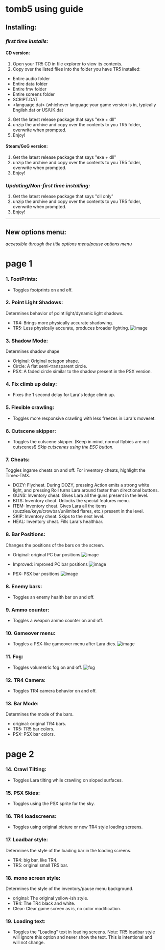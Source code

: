 # tomb5 using guide

## Installing:

### *first time installs:*
#### CD version:
1. Open your TR5 CD in file explorer to view its contents.
2. Copy over the listed files into the folder you have TR5 installed:
- Entire audio folder
- Entire data folder
- Entire fmv folder
- Entire screens folder
- SCRIPT.DAT
- <language.dat> (whichever language your game version is in, typically English.dat or US/UK.dat
3. Get the latest release package that says "exe + dll"
4. unzip the archive and copy over the contents to you TR5 folder, overwrite when prompted.
5. Enjoy!

#### Steam/GoG version:
1. Get the latest release package that says "exe + dll"
2. unzip the archive and copy over the contents to you TR5 folder, overwrite when prompted.
3. Enjoy!


### *Updating/Non-first time installing:*
1. Get the latest release package that says "dll only"
2. unzip the archive and copy over the contents to you TR5 folder, overwrite when prompted.
3. Enjoy!
------------------------

## New options menu:
*accessible through the title options menu/pause options menu*

# page 1

### 1. FootPrints:
- Toggles footprints on and off.

### 2. Point Light Shadows:
Determines behavior of point light/dynamic light shadows.

- TR4: Brings more physically accurate shadowing.
- TR5: Less physically accurate, produces broader lighting.
![image](https://user-images.githubusercontent.com/38836940/146661985-c9b02088-c853-4c46-85d4-6f430611eb8d.png)

### 3. Shadow Mode:
Determines shadow shape
- Original: Original octagon shape.
- Circle: A flat semi-transparent circle.
- PSX: A faded circle similar to the shadow present in the PSX version.

### 4. Fix climb up delay:
- Fixes the 1 second delay for Lara's ledge climb up.

### 5. Flexible crawling:
- Toggles more responsive crawling with less freezes in Lara's moveset.

### 6. Cutscene skipper:
- Toggles the cutscene skipper. (Keep in mind, normal flybies are not cutscenes!)
*Skip cutscenes using the ESC button.*

### 7. Cheats:
Toggles ingame cheats on and off.
For inventory cheats, highlight the Timex-TMX.

- DOZY: Flycheat. During DOZY, pressing Action emits a strong white light, and pressing Roll turns Lara around faster than directional buttons.
- GUNS: Inventory cheat. Gives Lara all the guns present in the level.
- BITS: Inventory cheat. Unlocks the special features menu.
- ITEM: Inventory cheat. Gives Lara all the items (puzzles/keys/crowbar/unlimited flares, etc.) present in the level.
- SKIP: Inventory cheat. Skips to the next level.
- HEAL: Inventory cheat. Fills Lara's healthbar.

### 8. Bar Positions:
Changes the positions of the bars on the screen.

- Original: original PC bar positions
![image](https://user-images.githubusercontent.com/38836940/146662315-f76eb6ba-9722-49c9-a5e6-9b4d015c9a75.png)

- Improved: improved PC bar positions
![image](https://user-images.githubusercontent.com/38836940/146662319-7af60ea0-8e03-4d96-8dc8-32beca624194.png)

- PSX: PSX bar positions
![image](https://user-images.githubusercontent.com/38836940/146662338-a02b2d65-b7f5-4a99-a23a-4772208bc900.png)

### 8. Enemy bars:
- Toggles an enemy health bar on and off.

### 9. Ammo counter:
- Toggles a weapon ammo counter on and off.

### 10. Gameover menu:
- Toggles a PSX-like gameover menu after Lara dies.
![image](https://user-images.githubusercontent.com/38836940/146662422-d20882ed-2276-4ebb-99d6-4c6c3d25477f.png)

### 11. Fog:
- Toggles volumetric fog on and off.
![fog](https://user-images.githubusercontent.com/38836940/146662639-09301530-241d-4ffa-88e5-31d6f02a2656.png)

### 12. TR4 Camera:
- Toggles TR4 camera behavior on and off.

### 13. Bar Mode:
Determines the mode of the bars.
- original: original TR4 bars.
- TR5: TR5 bar colors.
- PSX: PSX bar colors.

# page 2

### 14. Crawl Tilting:
- Toggles Lara tilting while crawling on sloped surfaces.

### 15. PSX Skies:
- Toggles using the PSX sprite for the sky.

### 16. TR4 loadscreens:
- Toggles using original picture or new TR4 style loading screens.

### 17. Loadbar style:
Determines the style of the loading bar in the loading screens.
- TR4: big bar, like TR4.
- TR5: original small TR5 bar.

### 18. mono screen style:
Determines the style of the inventory/pause menu background.
- original: The original yellow-ish style.
- TR4: The TR4 black and white.
- Clear: Clear game screen as is, no color modification.

### 19. Loading text:
- Toggles the "Loading" text in loading screens.
Note: TR5 loadbar style will ignore this option and never show the text. This is intentional and will not change.
